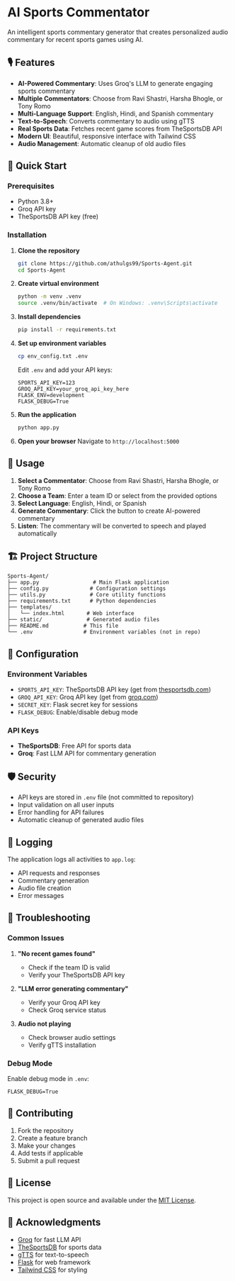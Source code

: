 # AI Sports Commentator

An intelligent sports commentary generator that creates personalized audio commentary for recent sports games using AI.

## 🎙️ Features

- **AI-Powered Commentary**: Uses Groq's LLM to generate engaging sports commentary
- **Multiple Commentators**: Choose from Ravi Shastri, Harsha Bhogle, or Tony Romo
- **Multi-Language Support**: English, Hindi, and Spanish commentary
- **Text-to-Speech**: Converts commentary to audio using gTTS
- **Real Sports Data**: Fetches recent game scores from TheSportsDB API
- **Modern UI**: Beautiful, responsive interface with Tailwind CSS
- **Audio Management**: Automatic cleanup of old audio files

## 🚀 Quick Start

### Prerequisites

- Python 3.8+
- Groq API key
- TheSportsDB API key (free)

### Installation

1. **Clone the repository**
   ```bash
   git clone https://github.com/athulgs99/Sports-Agent.git
   cd Sports-Agent
   ```

2. **Create virtual environment**
   ```bash
   python -m venv .venv
   source .venv/bin/activate  # On Windows: .venv\Scripts\activate
   ```

3. **Install dependencies**
   ```bash
   pip install -r requirements.txt
   ```

4. **Set up environment variables**
   ```bash
   cp env_config.txt .env
   ```
   
   Edit `.env` and add your API keys:
   ```env
   SPORTS_API_KEY=123
   GROQ_API_KEY=your_groq_api_key_here
   FLASK_ENV=development
   FLASK_DEBUG=True
   ```

5. **Run the application**
   ```bash
   python app.py
   ```

6. **Open your browser**
   Navigate to `http://localhost:5000`

## 🎯 Usage

1. **Select a Commentator**: Choose from Ravi Shastri, Harsha Bhogle, or Tony Romo
2. **Choose a Team**: Enter a team ID or select from the provided options
3. **Select Language**: English, Hindi, or Spanish
4. **Generate Commentary**: Click the button to create AI-powered commentary
5. **Listen**: The commentary will be converted to speech and played automatically

## 🏗️ Project Structure

```
Sports-Agent/
├── app.py                 # Main Flask application
├── config.py             # Configuration settings
├── utils.py              # Core utility functions
├── requirements.txt      # Python dependencies
├── templates/
│   └── index.html       # Web interface
├── static/              # Generated audio files
├── README.md           # This file
└── .env                # Environment variables (not in repo)
```

## 🔧 Configuration

### Environment Variables

- `SPORTS_API_KEY`: TheSportsDB API key (get from [thesportsdb.com](https://www.thesportsdb.com/api.php))
- `GROQ_API_KEY`: Groq API key (get from [groq.com](https://console.groq.com/))
- `SECRET_KEY`: Flask secret key for sessions
- `FLASK_DEBUG`: Enable/disable debug mode

### API Keys

- **TheSportsDB**: Free API for sports data
- **Groq**: Fast LLM API for commentary generation

## 🛡️ Security

- API keys are stored in `.env` file (not committed to repository)
- Input validation on all user inputs
- Error handling for API failures
- Automatic cleanup of generated audio files

## 📝 Logging

The application logs all activities to `app.log`:
- API requests and responses
- Commentary generation
- Audio file creation
- Error messages

## 🐛 Troubleshooting

### Common Issues

1. **"No recent games found"**
   - Check if the team ID is valid
   - Verify your TheSportsDB API key

2. **"LLM error generating commentary"**
   - Verify your Groq API key
   - Check Groq service status

3. **Audio not playing**
   - Check browser audio settings
   - Verify gTTS installation

### Debug Mode

Enable debug mode in `.env`:
```env
FLASK_DEBUG=True
```

## 🤝 Contributing

1. Fork the repository
2. Create a feature branch
3. Make your changes
4. Add tests if applicable
5. Submit a pull request

## 📄 License

This project is open source and available under the [MIT License](LICENSE).

## 🙏 Acknowledgments

- [Groq](https://groq.com/) for fast LLM API
- [TheSportsDB](https://www.thesportsdb.com/) for sports data
- [gTTS](https://gtts.readthedocs.io/) for text-to-speech
- [Flask](https://flask.palletsprojects.com/) for web framework
- [Tailwind CSS](https://tailwindcss.com/) for styling
